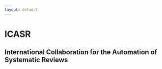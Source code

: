 ```yaml
---
layout: default
---
```


# ICASR

## International Collaboration for the Automation of Systematic Reviews
